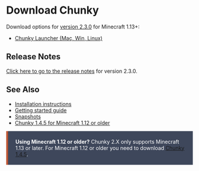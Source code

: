 <style>
.warning {
  padding: 20px;
  background-color: #3e475b;
  color: white;
  opacity: 1;
  transition: opacity 0.6s;
  margin-bottom: 15px;
  border-left: 5px solid #bd5634;
}
</style>

Download Chunky
===============

Download options for [version 2.3.0][1] for Minecraft 1.13+:

* [Chunky Launcher (Mac, Win, Linux)][4]


Release Notes
-------------

[Click here to go to the release notes][1] for version 2.3.0.


See Also
--------

* [Installation instructions][5]
* [Getting started guide][6]
* [Snapshots][7]
* [Chunky 1.4.5 for Minecraft 1.12 or older][8]

<div class="warning">
  <strong>Using Minecraft 1.12 or older?</strong> Chunky 2.X only supports Minecraft 1.13 or later. For Minecraft 1.12 or older you need to download <a href="/release/1.4.5/release_notes.html">Chunky 1.4.5</a>.
</div>

[1]: release/2.3.0/release_notes.html
[2]: @EXE_DL_LINK@
[3]: @ZIP_DL_LINK@
[4]: https://chunkyupdate.lemaik.de/ChunkyLauncher.jar
[5]: install.html
[6]: getting_started.html
[7]: /snapshot.html
[8]: release/1.4.5/release_notes.html

